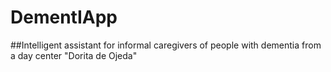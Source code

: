 # DementIApp

##Intelligent assistant for informal caregivers of people with dementia from a day center "Dorita de Ojeda"
